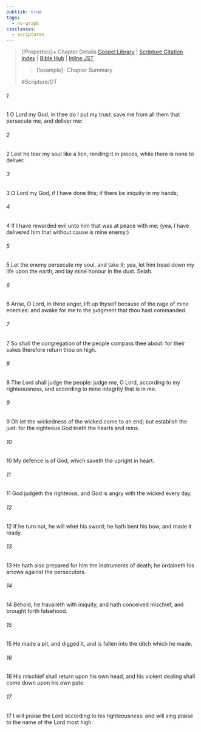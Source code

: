 ```yaml
---
publish: true
tags:
  - no-graph
cssclasses:
  - scriptures
---
```

>[!Properties]+ Chapter Details
>[Gospel Library](https://churchofjesuschrist.org/study/scriptures/ot/ps/7?lang=eng)    |    [Scripture Citation Index](https://scriptures.byu.edu/#07707::c07707)    |    [Bible Hub](https://biblehub.com/psalms/7.htm)    |    [Inline JST](https://scripturetoolbox.com/html/ic/Psalms/7.html)
>>[!example]- Chapter Summary
>> 
> 
>
>#Scripture/OT
###### 1
1 O Lord my God, in thee do I put my trust: save me from all them that persecute me, and deliver me:
###### 2
2 Lest he tear my soul like a lion, rending it in pieces, while there is none to deliver.
###### 3
3 O Lord my God, if I have done this; if there be iniquity in my hands;
###### 4
4 If I have rewarded evil unto him that was at peace with me; (yea, I have delivered him that without cause is mine enemy:)
###### 5
5 Let the enemy persecute my soul, and take it; yea, let him tread down my life upon the earth, and lay mine honour in the dust. Selah.
###### 6
6 Arise, O Lord, in thine anger, lift up thyself because of the rage of mine enemies: and awake for me to the judgment that thou hast commanded.
###### 7
7 So shall the congregation of the people compass thee about: for their sakes therefore return thou on high.
###### 8
8 The Lord shall judge the people: judge me, O Lord, according to my righteousness, and according to mine integrity that is in me.
###### 9
9 Oh let the wickedness of the wicked come to an end; but establish the just: for the righteous God trieth the hearts and reins.
###### 10
10 My defence is of God, which saveth the upright in heart.
###### 11
11 God judgeth the righteous, and God is angry with the wicked every day.
###### 12
12 If he turn not, he will whet his sword; he hath bent his bow, and made it ready.
###### 13
13 He hath also prepared for him the instruments of death; he ordaineth his arrows against the persecutors.
###### 14
14 Behold, he travaileth with iniquity, and hath conceived mischief, and brought forth falsehood.
###### 15
15 He made a pit, and digged it, and is fallen into the ditch which he made.
###### 16
16 His mischief shall return upon his own head, and his violent dealing shall come down upon his own pate.
###### 17
17 I will praise the Lord according to his righteousness: and will sing praise to the name of the Lord most high.
